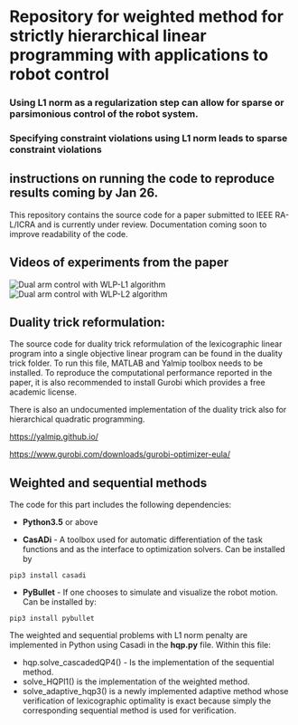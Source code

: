 # Repository for weighted method for strictly hierarchical linear programming with applications to robot control

### Using L1 norm as a regularization step can allow for sparse or parsimonious control of the robot system.
### Specifying constraint violations using L1 norm leads to sparse constraint violations
## instructions on running the code to reproduce results coming by Jan 26.

This repository contains the source code for a paper submitted to IEEE RA-L/ICRA and is currently under review.
Documentation coming soon to improve readability of the code.

## Videos of experiments from the paper

![Dual arm control with WLP-L1 algorithm](videos/dual_arm_table_wlpl1.gif)
![Dual arm control with WLP-L2 algorithm](videos/dual_arm_table_wlpl2.gif)

## Duality trick reformulation:

The source code for duality trick reformulation of the lexicographic linear program into a single objective linear program can be found in the duality trick folder. To run this file, MATLAB and Yalmip toolbox needs to be installed. To reproduce the computational performance reported in the paper, it is also recommended to install Gurobi which provides a free academic license.

There is also an undocumented implementation of the duality trick also for hierarchical quadratic programming.

https://yalmip.github.io/

https://www.gurobi.com/downloads/gurobi-optimizer-eula/

## Weighted and sequential methods 

The code for this part includes the following dependencies:

* **Python3.5** or above

* **CasADi** - A toolbox used for automatic differentiation of the task functions and as the interface to optimization solvers. Can be installed by
```
pip3 install casadi
```
* **PyBullet** - If one chooses to simulate and visualize the robot motion. Can be installed by:

```
pip3 install pybullet
```


The weighted and sequential problems with L1 norm penalty are implemented in Python using Casadi in the **hqp.py** file. Within this file:

* hqp.solve_cascadedQP4() - Is the implementation of the sequential method.
* solve_HQPl1() is the implementation of the weighted method.
* solve_adaptive_hqp3() is a newly implemented adaptive method whose verification of lexicographic optimality is exact because simply the corresponding sequential method is used for verification.



